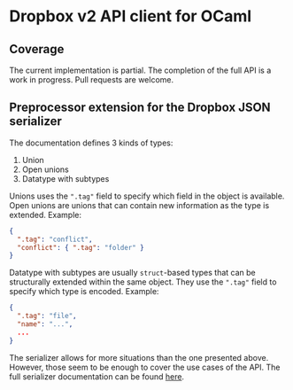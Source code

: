 # Dropbox v2 API client for OCaml

## Coverage

The current implementation is partial. The completion of the full API is a work
in progress. Pull requests are welcome.

## Preprocessor extension for the Dropbox JSON serializer

The documentation
defines 3 kinds of types:

1. Union
2. Open unions
3. Datatype with subtypes

Unions uses the `".tag"` field to specify which field in the object is
available. Open unions are unions that can contain new information as the type
is extended. Example:
```json
{
  ".tag": "conflict",
  "conflict": { ".tag": "folder" }
}
```
Datatype with subtypes are usually `struct`-based types that can be structurally
extended within the same object. They use the `".tag"` field to specify which
type is encoded. Example:
```json
{
  ".tag": "file",
  "name": "...",
  ...
}
```
The serializer allows for more situations than the one presented above. However,
those seem to be enough to cover the use cases of the API. The full serializer
documentation can be found [here](https://github.com/dropbox/stone/blob/main/docs/json_serializer.rst). 
